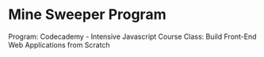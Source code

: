Mine Sweeper Program
=
Program: Codecademy - Intensive Javascript Course
Class: Build Front-End Web Applications from Scratch

